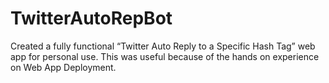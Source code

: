 # TwitterAutoRepBot
Created a fully functional “Twitter Auto Reply to a Specific Hash Tag” web app for personal use. This was useful because of the hands on experience on Web App Deployment.
